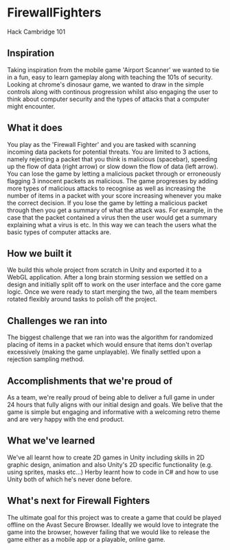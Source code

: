 # FirewallFighters
Hack Cambridge 101
## Inspiration
Taking inspiration from the mobile game 'Airport Scanner' we wanted to tie in a fun, easy to learn gameplay along with teaching the 101s of security. Looking at chrome's dinosaur game, we wanted to draw in the simple controls along with continous progression whilst also engaging the user to think about computer security and the types of attacks that a computer might encounter.

## What it does
You play as the 'Firewall Fighter' and you are tasked with scanning incoming data packets for potential threats. You are limited to 3 actions, namely rejecting a packet that you think is malicious (spacebar), speeding up the flow of data (right arrow) or slow down the flow of data (left arrow). 
You can lose the game by letting a malicious packet through or erroneously flagging 3 innocent packets as malicious.
The game progresses by adding more types of malicious attacks to recognise as well as increasing the number of items in a packet with your score increasing whenever you make the correct decision.
If you lose the game by letting a malicious packet through then you get a summary of what the attack was. For example, in the case that the packet contained a virus then the user would get a summary explaining what a virus is etc. In this way we can teach the users what the basic types of computer attacks are.

## How we built it
We build this whole project from scratch in Unity and exported it to a WebGL application. After a long brain storming session we settled on a design and initially split off to work on the user interface and the core game logic. Once we were ready to start merging the two, all the team members rotated flexibly around tasks to polish off the project.

## Challenges we ran into
The biggest challenge that we ran into was the algorithm for randomized placing of items in a packet which would ensure that items don't overlap excessively (making the game unplayable). We finally settled upon a rejection sampling method.

## Accomplishments that we're proud of
As a team, we're really proud of being able to deliver a full game in under 24 hours that fully aligns with our initial design and goals. We belive that the game is simple but engaging and informative with a welcoming retro theme and are very happy with the end product.

## What we've learned
We've all learnt how to create 2D games in Unity including skills in 2D graphic design, animation and also Unity's 2D specific functionality (e.g. using sprites, masks etc...)
Herby learnt how to code in C# and how to use Unity both of which he's never done before.

## What's next for Firewall Fighters
The ultimate goal for this project was to create a game that could be played offline on the Avast Secure Browser. Ideallly we would love to integrate the game into the browser, however failing that we would like to release the game either as a mobile app or a playable, online game.
